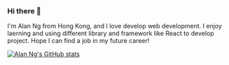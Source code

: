 ### Hi there 👋

I'm Alan Ng from Hong Kong, and I love develop web development. I enjoy laerning and using different library and framework like React to develop project. Hope I can find a job in my future career!

[![Alan Ng's GitHub stats](https://github-readme-stats.vercel.app/api?username=ngkakuen1026)](https://github.com/anuraghazra/github-readme-stats)
